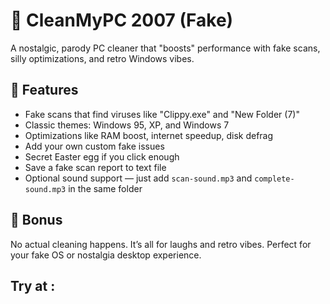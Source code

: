 # 🧼 CleanMyPC 2007 (Fake)

A nostalgic, parody PC cleaner that "boosts" performance with fake scans, silly optimizations, and retro Windows vibes.

## 🌟 Features

- Fake scans that find viruses like "Clippy.exe" and "New Folder (7)"
- Classic themes: Windows 95, XP, and Windows 7
- Optimizations like RAM boost, internet speedup, disk defrag
- Add your own custom fake issues
- Secret Easter egg if you click enough
- Save a fake scan report to text file
- Optional sound support — just add `scan-sound.mp3` and `complete-sound.mp3` in the same folder

## 💾 Bonus

No actual cleaning happens. It’s all for laughs and retro vibes. Perfect for your fake OS or nostalgia desktop experience.

## Try at : 

